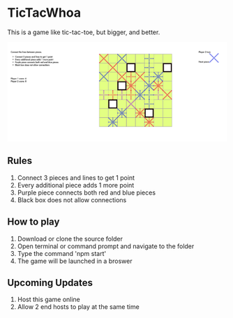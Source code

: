 # TicTacWhoa
This is a game like tic-tac-toe, but bigger, and better.

![Screenshot of game](/screenshot.png "TicTacWhoa")


## Rules
1. Connect 3 pieces and lines to get 1 point
2. Every additional piece adds 1 more point
3. Purple piece connects both red and blue pieces
4. Black box does not allow connections

## How to play
1. Download or clone the source folder
2. Open terminal or command prompt and navigate to the folder
3. Type the command 'npm start'
4. The game will be launched in a broswer

## Upcoming Updates
1. Host this game online
2. Allow 2 end hosts to play at the same time